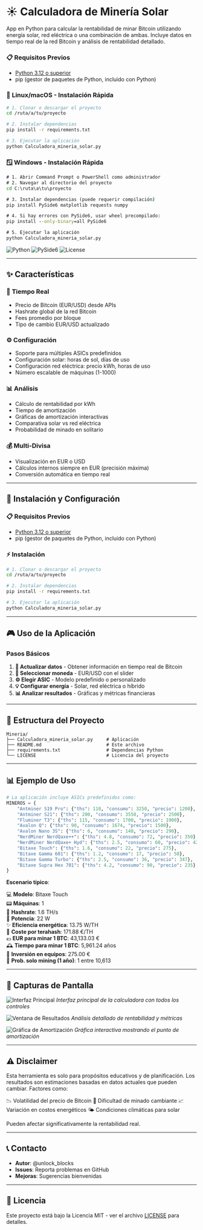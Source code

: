 # ☀️ Calculadora de Minería Solar 

App en Python para calcular la rentabilidad de minar Bitcoin utilizando energía solar, red eléctrica o una combinación de ambas. Incluye datos en tiempo real de la red Bitcoin y análisis de rentabilidad detallado.

### 📋 **Requisitos Previos**
- [Python 3.12 o superior](https://www.python.org/downloads/) 
- pip (gestor de paquetes de Python, incluido con Python)

### 🐧 **Linux/macOS - Instalación Rápida**

```bash
# 1. Clonar o descargar el proyecto
cd /ruta/a/tu/proyecto

# 2. Instalar dependencias
pip install -r requirements.txt

# 3. Ejecutar la aplicación
python Calculadora_mineria_solar.py
```

### 🪟 **Windows - Instalación Rápida**

```cmd
# 1. Abrir Command Prompt o PowerShell como administrador
# 2. Navegar al directorio del proyecto
cd C:\ruta\a\tu\proyecto

# 3. Instalar dependencias (puede requerir compilación)
pip install PySide6 matplotlib requests numpy

# 4. Si hay errores con PySide6, usar wheel precompilado:
pip install --only-binary=all PySide6

# 5. Ejecutar la aplicación
python Calculadora_mineria_solar.py
```

![Python](https://img.shields.io/badge/Python-3.12%2B-blue)
![PySide6](https://img.shields.io/badge/GUI-PySide6-green)
![License](https://img.shields.io/badge/License-MIT-yellow)

---

## ✨ Características

### 🔄 **Tiempo Real**
- Precio de Bitcoin (EUR/USD) desde APIs
- Hashrate global de la red Bitcoin
- Fees promedio por bloque
- Tipo de cambio EUR/USD actualizado

### ⚙️ **Configuración**
- Soporte para múltiples ASICs predefinidos
- Configuración solar: horas de sol, días de uso
- Configuración red eléctrica: precio kWh, horas de uso
- Número escalable de máquinas (1-1000)

### 📊 **Análisis**
- Cálculo de rentabilidad por kWh
- Tiempo de amortización
- Gráficas de amortización interactivas
- Comparativa solar vs red eléctrica
- Probabilidad de minado en solitario

### 💰 **Multi-Divisa**
- Visualización en EUR o USD
- Cálculos internos siempre en EUR (precisión máxima)
- Conversión automática en tiempo real

---

## 🚀 Instalación y Configuración

### 📋 **Requisitos Previos**
- [Python 3.12 o superior](https://www.python.org/downloads/) 
- pip (gestor de paquetes de Python, incluido con Python)

### ⚡ **Instalación**

```bash
# 1. Clonar o descargar el proyecto
cd /ruta/a/tu/proyecto

# 2. Instalar dependencias
pip install -r requirements.txt

# 3. Ejecutar la aplicación
python Calculadora_mineria_solar.py
```

---

## 🎮 Uso de la Aplicación

### **Pasos Básicos**
1. **🔄 Actualizar datos** - Obtener información en tiempo real de Bitcoin
2. **💱 Seleccionar moneda** - EUR/USD con el slider
3. **⚙️ Elegir ASIC** - Modelo predefinido o personalizado
4. **💡 Configurar energía** - Solar, red eléctrica o híbrido
5. **📊 Analizar resultados** - Gráficas y métricas financieras

---

## 📁 Estructura del Proyecto

```
Mineria/
├── Calculadora_mineria_solar.py     # Aplicación 
├── README.md                        # Este archivo
├── requirements.txt                 # Dependencias Python
└── LICENSE                          # Licencia del proyecto
```

---


## 📊 Ejemplo de Uso

```python
# La aplicación incluye ASICs predefinidos como:
MINEROS = {
    "Antminer S19 Pro": {"ths": 110, "consumo": 3250, "precio": 1200},
    "Antminer S21": {"ths": 200, "consumo": 3550, "precio": 2500},
    "Fluminer T3": {"ths": 115, "consumo": 1700, "precio": 1900},
    "Avalon Q": {"ths": 90, "consumo": 1674, "precio": 1500},
    "Avalon Nano 3S": {"ths": 6, "consumo": 140, "precio": 290},
    "NerdMiner NerdQaxe++": {"ths": 4.8, "consumo": 72, "precio": 350},
    "NerdMiner NerdQaxe+ Hyd": {"ths": 2.5, "consumo": 60, "precio": 429},
    "Bitaxe Touch": {"ths": 1.6, "consumo": 22, "precio": 275},
    "Bitaxe Gamma 601": {"ths": 1.2, "consumo": 17, "precio": 58},
    "Bitaxe Gamma Turbo": {"ths": 2.5, "consumo": 36, "precio": 347},
    "Bitaxe Supra Hex 701": {"ths": 4.2, "consumo": 90, "precio": 235},
}
```

**Escenario típico**:

💻 **Modelo**: Bitaxe Touch  
📟 **Máquinas**: 1  
🚀 **Hashrate**: 1.6 TH/s  
🪫 **Potencia**: 22 W  
✨ **Eficiencia energética**: 13.75 W/TH  
💎 **Coste por terahash**: 171.88 €/TH  
💶 **EUR para minar 1 BTC**: 43,133.03 €  
🕰️ **Tiempo para minar 1 BTC**: 5,961.24 años  
🛒 **Inversión en equipos**: 275.00 €  
🎲 **Prob. solo mining (1 año)**: 1 entre 10,613

---

## 📸 Capturas de Pantalla

![Interfaz Principal](images/interfaz-principal.png)
*Interfaz principal de la calculadora con todos los controles*

![Ventana de Resultados](images/ventana-resultados.png)
*Análisis detallado de rentabilidad y métricas*

![Gráfica de Amortización](images/grafica-amortizacion.png)
*Gráfica interactiva mostrando el punto de amortización*

---

## ⚠️ Disclaimer

Esta herramienta es solo para propósitos educativos y de planificación. Los resultados son estimaciones basadas en datos actuales que pueden cambiar. Factores como:

📉 Volatilidad del precio de Bitcoin
🔧 Dificultad de minado cambiante
📈 Variación en costos energéticos
🌤️ Condiciones climáticas para solar

Pueden afectar significativamente la rentabilidad real.

---

## 📞 Contacto

- **Autor**: @unlock_blocks
- **Issues**: Reporta problemas en GitHub
- **Mejoras**: Sugerencias bienvenidas

---

## 📄 Licencia

Este proyecto está bajo la Licencia MIT - ver el archivo [LICENSE](LICENSE) para detalles.